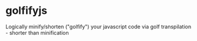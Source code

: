 # golfifyjs
Logically minify/shorten ("golfify") your javascript code via golf transpilation - shorter than minification
